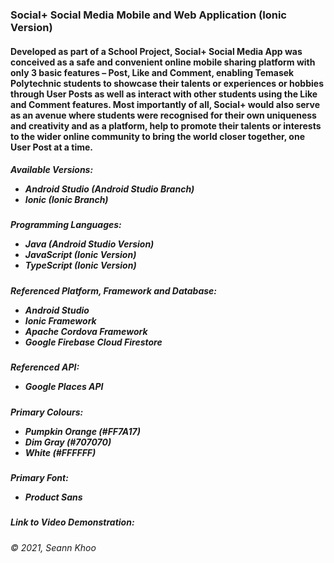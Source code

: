 <h3>Social+ Social Media Mobile and Web Application (Ionic Version)</h3>

<h4>Developed as part of a School Project, Social+ Social Media App was conceived as a safe and
convenient online mobile sharing platform with only 3 basic features – Post, Like and Comment, enabling Temasek Polytechnic students to showcase their talents or experiences or hobbies through User Posts as well as interact with other students using the Like and Comment features. Most importantly of all, Social+ would also serve as an avenue where students were recognised for their own uniqueness and creativity and as a platform, help to promote their talents or interests to the wider online community to bring the world closer together, one User Post at a time.</h4>

<h5>Available Versions:<br>
  <ul><li>Android Studio (Android Studio Branch)</li>
  <li>Ionic (Ionic Branch)</li></ul></h5>

<h5>Programming Languages:<br>
  <ul><li>Java (Android Studio Version)</li>
  <li>JavaScript (Ionic Version)</li>
  <li>TypeScript (Ionic Version)</li></ul></h5>
  
  <h5>Referenced Platform, Framework and Database:<br>
  <ul><li>Android Studio</li>
  <li>Ionic Framework</li>
  <li>Apache Cordova Framework</li>
  <li>Google Firebase Cloud Firestore</li></ul></h5>

<h5>Referenced API:<br>
  <ul><li>Google Places API</li></ul></h5>
  
  <h5>Primary Colours:<br>
  <ul><li>Pumpkin Orange (#FF7A17)</li>
  <li>Dim Gray (#707070)</li>
  <li>White (#FFFFFF)</li></ul></h5>
  
 <h5>Primary Font:<br>
  <ul><li>Product Sans</li></ul></h5>
  
  <h5>Link to Video Demonstration:<a><href=https://youtu.be/hH4vrub9DVY></a></h5>

<h6>© 2021, Seann Khoo</h6>
